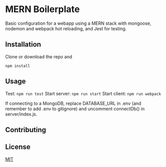 # MERN Boilerplate

Basic configuration for a webapp using a MERN stack with mongoose, nodemon and webpack hot reloading, and Jest for testing.

## Installation

Clone or download the repo and

```
npm install
```

## Usage

Test: `npm run test`
Start server: `npm run start`
Start client: `npm run webpack`

If connecting to a MongoDB, replace DATABASE_URL in .env (and remember to add .env to gitignore) and uncomment connectDb() in server/index.js.

## Contributing

## License

[MIT](https://choosealicense.com/licenses/mit/)
